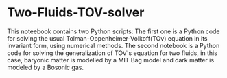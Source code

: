 # Two-Fluids-TOV-solver
This noteebook contains two Python scripts:
The first one is a Python code for solving the usual Tolman-Oppenheimer-Volkoff(TOv) equation in its invariant form, using numerical methods.
The second notebook is a Python code for solving the generalization of TOV's equation for two fluids, in this case, baryonic matter 
is modelled by a MIT Bag model and dark matter is modeled by a Bosonic gas.
